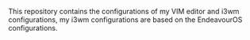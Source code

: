 This repository contains the configurations of my VIM editor and i3wm configurations, my i3wm configurations are based on the EndeavourOS configurations.

